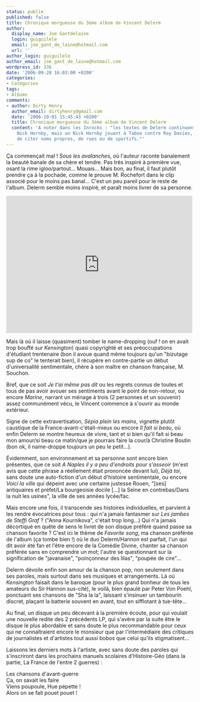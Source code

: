 ```yaml
---
status: publie
published: false
title: Chronique morgueuse du 3ème album de Vincent Delerm
author:
  display_name: Joe Gantdelaine
  login: guiguilele
  email: joe_gant_de_laine@hotmail.com
  url: ''
author_login: guiguilele
author_email: joe_gant_de_laine@hotmail.com
wordpress_id: 336
date: '2006-09-28 16:03:00 +0200'
categories:
- Catégories
tags:
- Albums
comments:
- author: Dirty Henry
  author_email: dirtyhenry@gmail.com
  date: '2006-10-01 15:45:43 +0200'
  title: Chronique morgueuse du 3ème album de Vincent Delerm
  content: 'A noter dans les Inrocks : "les textes de Delerm continuent d''évoquer
    Nick Hornby, mais un Nick Hornby jouant à Taboo contre Ray Davies, avec l''interdiction
    de citer noms propres, de rues ou de sportifs."'
---
```

Ça commençait mal ! *Sous les avalanches*, où l'auteur raconte banalement la beauté banale de sa chère et tendre. Pas très inspiré à première vue, osant la rime igloo/partout... Mouais... Mais bon, au final, il faut plutôt prendre ça à la pochade, comme le prouve M. Rochefort dans le clip associé pour le moins pas banal... C'est un peu pareil pour le reste de l'album. Delerm semble moins inspiré, et paraît moins livrer de sa personne.

<iframe width="500" height="369" src="http://www.youtube.com/embed/0mminGRY1dI" frameborder="0" allowfullscreen></iframe>

Mais là où il laisse (quasiment) tomber le name-dropping (ouf ! on en avait trop bouffé sur *Kensington*) quasi copyrighté et ses préoccupations d'étudiant trentenaire (bon il avoue quand même toujours qu'un "bizutage sup de co" le tenterait bien), il récupère en contre-partie un début d'universalité sentimentale, chère à son maître en chanson française, M. Souchon.

Bref, que ce soit *Je t'ai même pas dit* ou les regrets connus de toutes et tous de pas avoir avouer ses sentiments avant le point de non-retour, ou encore *Marine*, narrant un ménage à trois (2 personnes et un souvenir) assez communément vécu, le Vincent commence à s'ouvrir au monde extérieur.

Signe de cette extravertisation, *Sépia plein les mains*, vignette plutôt caustique de la France-avant-c'était-mieux ou encore *Il fait si beau*, où enfin Delerm se montre heureux de vivre, tant et si bien qu'il fait si beau mon amour/si beau ce matin/que je pourrais faire la cour/à Christine Boutin (bon ok, il name-droppe toujours un peu le petit...).

Évidemment, son environnement et sa personne sont encore bien présentes, que ce soit *A Naples il y a peu d'endroits pour s'asseoir* (m'est avis que cette phrase a réellement était prononcée devant lui), *Déjà toi*, sans doute une auto-fiction d'un début d'histoire sentimentale, ou encore *Voici la ville* qui dépeint avec une certaine justesse Rouen, "[ses] antiquaires et préfet/La bourgeoisie docile [...] la Seine en contrebas/Dans la nuit les usines", la ville de ses années lycée/fac.

Mais encore une fois, il transcende ses histoires individuelles, et parvient à les rendre évocatrices pour tous : qui n'a jamais fantasmer sur *Les jambes de Steffi Graf* ? ("Anna Kournikova", c'était trop long...) Qui n'a jamais décortiqué en quête de sens le livret de son disque préféré quand passe sa chanson favorite ? C'est ici le thème de *Favorite song*, ma chanson préférée de l'album (ça tombe bien !) où le duo Delerm/Hannon est parfait, l'un qui dit avoir été fan et l'être encore de la Comédie Divine, chanter sa chanson préférée sans en comprendre un mot; l'autre se questionnant sur la signification de "javanaise", "poinçonneur des lilas", "poupée de cire"...

Delerm dévoile enfin son amour de la chanson pop, non seulement dans ses paroles, mais surtout dans ses musiques et arrangements. Là où *Kensington* faisait dans le baroque (pour le plus grand bonheur de tous les amateurs du Sir Hannon sus-cité), le voilà, bien épaulé par Peter Von Poehl, ponctuant ses chansons de "Sha la la", laissant s'insinuer un tambourin discret, plaçant la batterie souvent en avant, tout en sifflotant à tue-tête...

Au final, un disque un peu décevant à la première écoute, pour qui voulait une nouvelle redite des 2 précédents LP, qui s'avère par la suite être le disque le plus abordable et sans doute le plus recommandable pour ceux qui ne connaîtraient encore le monsieur que par l'intermédiaire des critiques de journalistes et d'artistes tout aussi bobos que celui qu'ils stigmatisent...

Laissons les derniers mots à l'artiste, avec sans doute des paroles qui s'inscriront dans les prochains manuels scolaires d'Histoire-Géo (dans la partie, La France de l'entre 2 guerres) : 

<quote>Les chansons d'avant-guerre<br />Ça, on savait les faire<br />Viens poupoule, Hue pépette !<br />Alors on se fait pouet pouet !</quote>

